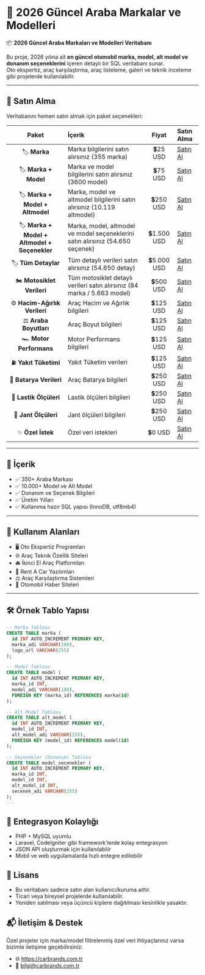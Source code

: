 # 🚗 2026 Güncel Araba Markalar ve Modelleri

📦 **2026 Güncel Araba Markaları ve Modelleri Veritabanı**

Bu proje, 2026 yılına ait **en güncel otomobil marka, model, alt model ve donanım seçeneklerini** içeren detaylı bir SQL veritabanı sunar.  
Oto ekspertiz, araç karşılaştırma, araç listeleme, galeri ve teknik inceleme gibi projelerde kullanılabilir.

---

## 🔗 Satın Alma

Veritabanını hemen satın almak için paket seçenekleri:

| Paket | İçerik | Fiyat | Satın Alma |
|:----:|:------|:-----:|:-----------|
| 🏷 **Marka** | Marka bilgilerini satın alırsınız (355 marka) | 💲25 USD | [Satın Al](https://carbrands.com.tr/buy-now) |
| 🏷 **Marka + Model** | Marka ve model bilgilerini satın alırsınız (3600 model) | 💲75 USD | [Satın Al](https://carbrands.com.tr/buy-now) |
| 🏷 **Marka + Model + Altmodel** | Marka, model ve altmodel bilgilerini satın alırsınız (10.119 altmodel) | 💲250 USD | [Satın Al](https://carbrands.com.tr/buy-now) |
| 🏷 **Marka + Model + Altmodel + Seçenekler** | Marka, model, altmodel ve model seçeneklerini satın alırsınız (54.650 seçenek) | 💲1.500 USD | [Satın Al](https://carbrands.com.tr/buy-now) |
| 🏷 **Tüm Detaylar** | Tüm detaylı verileri satın alırsınız (54.650 detay) | 💲5.000 USD | [Satın Al](https://carbrands.com.tr/buy-now) |
| 🏍 **Motosiklet Verileri** | Tüm motosiklet detaylı verileri satın alırsınız (84 marka / 5.663 model) | 💲500 USD | [Satın Al](https://carbrands.com.tr/buy-now) |
| ⚙️ **Hacim-Ağırlık Verileri** | Araç Hacim ve Ağırlık bilgileri | 💲125 USD | [Satın Al](https://carbrands.com.tr/buy-now) |
| ⚖️ **Araba Boyutları** | Araç Boyut bilgileri | 💲125 USD | [Satın Al](https://carbrands.com.tr/buy-now) |
| 🏎 **Motor Performans** | Motor Performans bilgileri | 💲125 USD | [Satın Al](https://carbrands.com.tr/buy-now) |
| ⛽ **Yakıt Tüketimi** | Yakıt Tüketim verileri | 💲125 USD | [Satın Al](https://carbrands.com.tr/buy-now) |
| 🔋 **Batarya Verileri** | Araç Batarya bilgileri | 💲250 USD | [Satın Al](https://carbrands.com.tr/buy-now) |
| 🛞 **Lastik Ölçüleri** | Lastik ölçüleri bilgileri | 💲250 USD | [Satın Al](https://carbrands.com.tr/buy-now) |
| 🛞 **Jant Ölçüleri** | Jant ölçüleri bilgileri | 💲250 USD | [Satın Al](https://carbrands.com.tr/buy-now) |
| ✨ **Özel İstek** | Özel veri istekleri | 💲0 USD | [Satın Al](https://carbrands.com.tr/buy-now) |

---

## 📁 İçerik

- ✅ 350+ Araba Markası  
- ✅ 10.000+ Model ve Alt Model  
- ✅ Donanım ve Seçenek Bilgileri  
- ✅ Üretim Yılları  
- ✅ Kullanıma hazır SQL yapısı (InnoDB, utf8mb4)

---

## 🧩 Kullanım Alanları

- 🖥 Oto Ekspertiz Programları  
- 🌐 Araç Teknik Özellik Siteleri  
- 🚘 İkinci El Araç Platformları  
- 🏢 Rent A Car Yazılımları  
- ⚖️ Araç Karşılaştırma Sistemleri  
- 📰 Otomobil Haber Siteleri  

---

## 🛠 Örnek Tablo Yapısı

```sql
-- Marka Tablosu
CREATE TABLE marka (
  id INT AUTO_INCREMENT PRIMARY KEY,
  marka_adi VARCHAR(100),
  logo_url VARCHAR(255)
);

-- Model Tablosu
CREATE TABLE model (
  id INT AUTO_INCREMENT PRIMARY KEY,
  marka_id INT,
  model_adi VARCHAR(100),
  FOREIGN KEY (marka_id) REFERENCES marka(id)
);

-- Alt Model Tablosu
CREATE TABLE alt_model (
  id INT AUTO_INCREMENT PRIMARY KEY,
  model_id INT,
  alt_model_adi VARCHAR(255),
  FOREIGN KEY (model_id) REFERENCES model(id)
);

-- Seçenekler (Donanım) Tablosu
CREATE TABLE model_secenekler (
  id INT AUTO_INCREMENT PRIMARY KEY,
  marka_id INT,
  model_id INT,
  alt_model_id INT,
  secenek_adi VARCHAR(255)
);
---
```

## 🧩 Entegrasyon Kolaylığı
- PHP + MySQL uyumlu
- Laravel, CodeIgniter gibi framework'lerde kolay entegrasyon
- JSON API oluşturmak için kullanılabilir
- Mobil ve web uygulamalarda hızlı entegre edilebilir

## 📄 Lisans
- Bu veritabanı sadece satın alan kullanıcı/kuruma aittir.
- Ticari veya bireysel projelerde kullanılabilir.
- Yeniden satılması veya üçüncü kişilere dağıtılması kesinlikle yasaktır.

## 📬 İletişim & Destek
Özel projeler için marka/model filtrelenmiş özel veri ihtiyaçlarınız varsa bizimle iletişime geçebilirsiniz:

- 🌐 https://carbrands.com.tr
- 📧 bilgi@carbrands.com.tr


